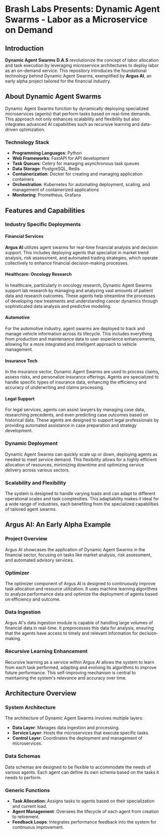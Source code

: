 # Brash Labs Presents: Dynamic Agent Swarms - Labor as a Microservice on Demand

## Introduction

**Dynamic Agent Swarms** **D.A.S** revolutionize the concept of labor allocation and task execution by leveraging microservice architectures to deploy labor as an on-demand service. This repository introduces the foundational technology behind Dynamic Agent Swarms, exemplified by **Argus AI**, an early alpha project tailored for the financial industry.

## About Dynamic Agent Swarms

Dynamic Agent Swarms function by dynamically deploying specialized microservices (agents) that perform tasks based on real-time demands. This approach not only enhances scalability and flexibility but also integrates advanced AI capabilities such as recursive learning and data-driven optimization.

### Technology Stack

- **Programming Languages**: Python
- **Web Frameworks**: FastAPI for API development
- **Task Queues**: Celery for managing asynchronous task queues
- **Data Storage**: PostgreSQL, Redis
- **Containerization**: Docker for creating and managing application containers
- **Orchestration**: Kubernetes for automating deployment, scaling, and management of containerized applications
- **Monitoring**: Prometheus, Grafana

## Features and Capabilities

### Industry Specific Deployments

#### Financial Services
**Argus AI** utilizes agent swarms for real-time financial analysis and decision support. This includes deploying agents that specialize in market trend analysis, risk assessment, and automated trading strategies, which operate collectively to enhance financial decision-making processes.

#### Healthcare: Oncology Research
In healthcare, particularly in oncology research, Dynamic Agent Swarms support lab research by managing and analyzing vast amounts of patient data and research outcomes. These agents help streamline the processes of developing new treatments and understanding cancer dynamics through sophisticated data analysis and predictive modeling.

#### Automotive
For the automotive industry, agent swarms are deployed to track and manage vehicle information across its lifecycle. This includes everything from production and maintenance data to user experience enhancements, allowing for a more integrated and intelligent approach to vehicle management.

#### Insurance Tech
In the insurance sector, Dynamic Agent Swarms are used to process claims, assess risks, and personalize insurance offerings. Agents are specialized to handle specific types of insurance data, enhancing the efficiency and accuracy of underwriting and claims processing.

#### Legal Support
For legal services, agents can assist lawyers by managing case data, researching precedents, and even predicting case outcomes based on historical data. These agents are designed to support legal professionals by providing automated assistance in case preparation and strategy development.

### Dynamic Deployment

Dynamic Agent Swarms can quickly scale up or down, deploying agents as needed to meet service demand. This flexibility allows for a highly efficient allocation of resources, minimizing downtime and optimizing service delivery across various sectors.

### Scalability and Flexibility

The system is designed to handle varying loads and can adapt to different operational scales and task complexities. This adaptability makes it ideal for a wide range of industries, each benefiting from the specialized capabilities of tailored agent swarms.


## Argus AI: An Early Alpha Example

### Project Overview

Argus AI showcases the application of Dynamic Agent Swarms in the financial sector, focusing on tasks like market analysis, risk assessment, and automated advisory services.

### Optimizer

The optimizer component of Argus AI is designed to continuously improve task allocation and resource utilization. It uses machine learning algorithms to analyze performance data and optimize the deployment of agents based on efficiency and outcome.

### Data Ingestion

Argus AI's data ingestion module is capable of handling large volumes of financial data in real-time. It preprocesses this data for analysis, ensuring that the agents have access to timely and relevant information for decision-making.

### Recursive Learning Enhancement

Recursive learning as a service within Argus AI allows the system to learn from each task performed, adapting and evolving its algorithms to improve future performance. This self-improving mechanism is central to maintaining the system's relevance and accuracy over time.

## Architecture Overview

### System Architecture

The architecture of Dynamic Agent Swarms involves multiple layers:
- **Data Layer**: Manages data ingestion and processing.
- **Service Layer**: Hosts the microservices that execute specific tasks.
- **Control Layer**: Coordinates the deployment and management of microservices.

### Data Schemas

Data schemas are designed to be flexible to accommodate the needs of various agents. Each agent can define its own schema based on the tasks it needs to perform.

### Generic Functions

- **Task Allocation**: Assigns tasks to agents based on their specialization and current load.
- **Agent Management**: Oversees the lifecycle of each agent from creation to retirement.
- **Feedback Loops**: Integrates performance feedback into the system for continuous improvement.
